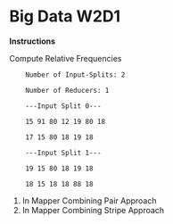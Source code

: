 # Big Data W2D1

**Instructions**

Compute Relative Frequencies

        Number of Input-Splits: 2

        Number of Reducers: 1

        ---Input Split 0---

        15 91 80 12 19 80 18

        17 15 80 18 19 18

        ---Input Split 1---

        19 15 80 18 19 18

        18 15 18 18 88 18

1. In Mapper Combining Pair Approach
2. In Mapper Combining Stripe Approach

